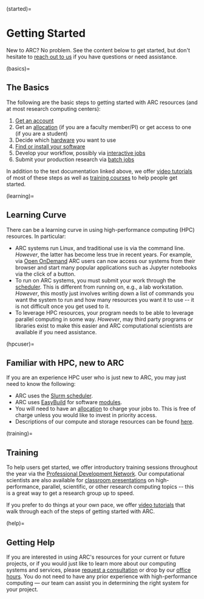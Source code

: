 (started)=

# Getting Started
New to ARC? No problem. See the content below to get started, but don\'t hesitate to [reach out to us](help) if you have questions or need assistance.


(basics)=
## The Basics
The following are the basic steps to getting started with ARC resources (and at most research computing centers):

1. [Get an account](https://arc.vt.edu/account)
2. Get an [allocation](allocations) (if you are a faculty member/PI) or get access to one (if you are a student)
3. Decide which [hardware](resources) you want to use
3. [Find or install your software](software)
4. Develop your workflow, possibly via [interactive jobs](interact)
5. Submit your production research via [batch jobs](slurm)

In addition to the text documentation linked above, we offer [video tutorials](video) of most of these steps as well as [training courses](training) to help people get started.


(learning)=
## Learning Curve
There can be a learning curve in using high-performance computing (HPC) resources. In particular:
- ARC systems run Linux, and traditional use is via the command line. _However_, the latter has become less true in recent years. For example, via [Open OnDemand](ood) ARC users can now access our systems from their browser and start many popular applications such as Jupyter notebooks via the click of a button.
- To run on ARC systems, you must submit your work through the [scheduler](slurm). This is different from running on, e.g., a lab workstation. _However_, this mostly just involves writing down a list of commands you want the system to run and how many resources you want it to use -- it is not difficult once you get used to it.
- To leverage HPC resources, your program needs to be able to leverage parallel computing in some way. _However_, may third party programs or libraries exist to make this easier and ARC computational scientists are available if you need assistance.


(hpcuser)=
## Familiar with HPC, new to ARC
If you are an experience HPC user who is just new to ARC, you may just need to know the following:
- ARC uses the [Slurm scheduler](slurm).
- ARC uses [EasyBuild](https://easybuild.io/) for software [modules](modules).
- You will need to have an [allocation](allocations) to charge your jobs to. This is free of charge unless you would like to invest in priority access.
- Descriptions of our compute and storage resources can be found [here](resources).


(training)=
## Training
To help users get started, we offer introductory training sessions throughout the year via the [Professional Development Network](https://profdev.tlos.vt.edu/). Our computational scientists are also available for [classroom presentations](https://arc.vt.edu/classroom_presentations/) on high-performance, parallel, scientific, or other research computing topics -- this is a great way to get a research group up to speed.

If you prefer to do things at your own pace, we offer [video tutorials](video) that walk through each of the steps of getting started with ARC.


(help)=
## Getting Help

If you are interested in using ARC\'s resources for your current or future projects, or if you would just like to learn more about our computing systems and services, please [request a consultation](https://arc.vt.edu/help) or drop by our [office hours](https://arc.vt.edu/office-hours/). You do not need to have any prior experience with high-performance computing — our team can assist you in determining the right system for your project. 


